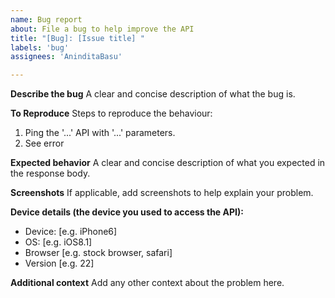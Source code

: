 ```yaml
---
name: Bug report
about: File a bug to help improve the API
title: "[Bug]: [Issue title] "
labels: 'bug'
assignees: 'AninditaBasu'

---
```


**Describe the bug**
A clear and concise description of what the bug is.

**To Reproduce**
Steps to reproduce the behaviour:
1. Ping the '...' API with '...' parameters.
2. See error

**Expected behavior**
A clear and concise description of what you expected in the response body.

**Screenshots**
If applicable, add screenshots to help explain your problem.

**Device details (the device you used to access the API):**
 - Device: [e.g. iPhone6]
 - OS: [e.g. iOS8.1]
 - Browser [e.g. stock browser, safari]
 - Version [e.g. 22]

**Additional context**
Add any other context about the problem here.
